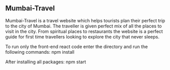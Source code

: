 Mumbai-Travel
-


Mumbai-Travel is a travel website which helps tourists plan their perfect trip to the city of Mumbai. The traveller is given perfect mix of all the places to visit in the city. From spiritual places to restaurants the website is a perfect guide for first time travellers looking to explore the city that never sleeps. 

To run only the front-end react code enter the directory and run the following commands:
npm install

After installing all packages:
npm start 

  
